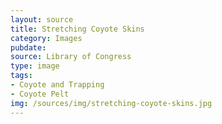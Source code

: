```yaml
---
layout: source
title: Stretching Coyote Skins
category: Images
pubdate: 
source: Library of Congress
type: image
tags: 
- Coyote and Trapping
- Coyote Pelt
img: /sources/img/stretching-coyote-skins.jpg 
---
```

